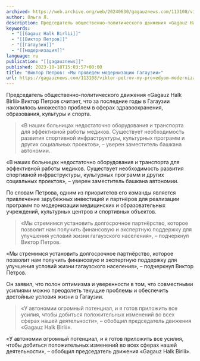 ```yaml
---
archived: https://web.archive.org/web/20240630/gagauznews.com/113108/viktor-petrov-my-provedyom-modernizatsiyu-gagauzii.html
author: Ольга Л.
description: Председатель общественно-политического движения «Gagauz Halk Birlii» Виктор Петров считает, что за последние годы в Гагаузии накопилось множество проблем в сферах здравоохранения, образования, культуры и спорта. «В наших больницах недостаточно оборудования и транспорта для эффективной работы медиков. Существует необходимость развития спортивной инфраструктуры, культурных программ и других социальных проектов», – уверен заместитель башкана автономии. По словам Петрова, одним из приоритетов его команды является привлечение зарубежных инвестиций и партнёров для реализации программ по модернизации медицинских и образовательных учреждений, культурных центров и спортивных объектов. «Мы стремимся установить долгосрочное партнёрство, которое позволит нам получить финансовую и экспертную поддержку для улучшения условий жизни гагаузского населения», – […]
keywords:
  - "[[Gagauz Halk Birlii]]"
  - "[[Виктор Петров]]"
  - "[[Гагаузия]]"
  - "[[модернизация]]"
language: ru
publication: "[[gagauznews]]"
published: 2023-10-18T15:03:57+00:00
title: "Виктор Петров: «Мы проведём модернизацию Гагаузии»"
url: https://gagauznews.com/113108/viktor-petrov-my-provedyom-modernizatsiyu-gagauzii.html
---
```


Председатель общественно-политического движения «Gagauz Halk Birlii» Виктор Петров считает, что за последние годы в Гагаузии накопилось множество проблем в сферах здравоохранения, образования, культуры и спорта.

> «В наших больницах недостаточно оборудования и транспорта для эффективной работы медиков. Существует необходимость развития спортивной инфраструктуры, культурных программ и других социальных проектов», – уверен заместитель башкана автономии.

«В наших больницах недостаточно оборудования и транспорта для эффективной работы медиков. Существует необходимость развития спортивной инфраструктуры, культурных программ и других социальных проектов», – уверен заместитель башкана автономии.

По словам Петрова, одним из приоритетов его команды является привлечение зарубежных инвестиций и партнёров для реализации программ по модернизации медицинских и образовательных учреждений, культурных центров и спортивных объектов.

> «Мы стремимся установить долгосрочное партнёрство, которое позволит нам получить финансовую и экспертную поддержку для улучшения условий жизни гагаузского населения», – подчеркнул Виктор Петров.

«Мы стремимся установить долгосрочное партнёрство, которое позволит нам получить финансовую и экспертную поддержку для улучшения условий жизни гагаузского населения», – подчеркнул Виктор Петров.

Он заявил, что полон оптимизма и уверенности в том, что совместными усилиями можно преодолеть текущие проблемы и обеспечить достойные условия жизни в Гагаузии.

> «У автономии огромный потенциал, и я готов приложить все усилия, чтобы добиться положительных изменений во всех сферах нашей деятельности», – обобщил председатель движения «Gagauz Halk Birlii».

«У автономии огромный потенциал, и я готов приложить все усилия, чтобы добиться положительных изменений во всех сферах нашей деятельности», – обобщил председатель движения «Gagauz Halk Birlii».